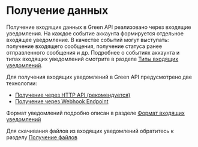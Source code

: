 # Получение данных

Получение входящих данных в Green API реализовано через входящие уведомления. На каждое событие аккаунта формируется отдельное входящее уведомление. В качестве событий могут выступать: получение входящего сообщения, получение статуса ранее отправленного сообщения и др. Подробнее о событиях аккаунта и типах входящих уведомлений смотрите в разделе [Типы входящих уведомлений](notifications-format/type-webhook.md). 

Для получения входящих уведомлений в Green API предусмотрено две технологии:

- [Получение через HTTP API (рекомендуется)](technology-http-api.md)
- [Получение через Webhook Endpoint](technology-webhook-endpoint.md)

Формат уведомлений подробно описан в разделе [Формат входящих уведомлений](notifications-format/index.md)

Для скачивания файлов из входящих уведомлений обратитесь к разделу [Получение файлов](files/DownloadFile.md)